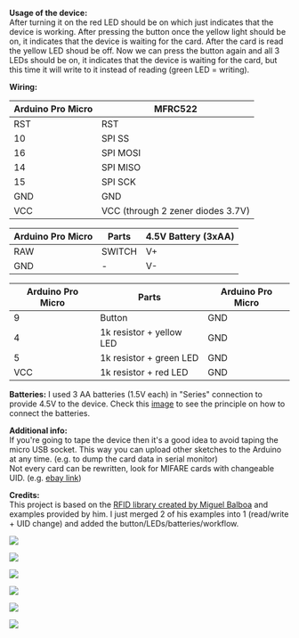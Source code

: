 **Usage of the device:**  
After turning it on the red LED should be on which just indicates that the device is working. After pressing the button once the yellow light should be on, it indicates that the device is waiting for the card. After the card is read the yellow LED shoud be off. Now we can press the button again and all 3 LEDs should be on, it indicates that the device is waiting for the card, but this time it will write to it instead of reading (green LED = writing).

**Wiring:**  

| Arduino Pro Micro | MFRC522 |
| --- | --- |
| RST | RST |
| 10 | SPI SS |
| 16 | SPI MOSI |
| 14 | SPI MISO |
| 15 | SPI SCK |
| GND | GND |
| VCC | VCC (through 2 zener diodes 3.7V) |

| Arduino Pro Micro | Parts | 4.5V Battery (3xAA) |
| --- | --- | --- |
| RAW | SWITCH | V+ |
| GND | - | V- |

| Arduino Pro Micro | Parts | Arduino Pro Micro |
| --- | --- | --- |
| 9 | Button | GND |
| 4 | 1k resistor + yellow LED | GND |
| 5 | 1k resistor + green LED | GND |
| VCC | 1k resistor + red LED | GND |

**Batteries:**
I used 3 AA batteries (1.5V each) in "Series" connection to provide 4.5V to the device. Check this [image](http://www.12voltbattery.info/images/content/batteryWireDiagram.jpg) to see the principle on how to connect the batteries.

**Additional info:**  
If you're going to tape the device then it's a good idea to avoid taping the micro USB socket. This way you can upload other sketches to the Arduino at any time. (e.g. to dump the card data in serial monitor)  
Not every card can be rewritten, look for MIFARE cards with changeable UID. (e.g. [ebay link](https://www.ebay.co.uk/p/X-1-UID-Card-Changeable-With-Phone-0-Sector-0-Block-Rewritable-M1-IC-Card-UK/))

**Credits:**  
This project is based on the [RFID library created by Miguel Balboa](https://github.com/miguelbalboa/rfid/) and examples provided by him. I just merged 2 of his examples into 1 (read/write + UID change) and added the button/LEDs/batteries/workflow.

![](http://i.imgur.com/2quL1nI.jpg)

![](http://i.imgur.com/0yQ4qv6.jpg)

![](http://i.imgur.com/dUufcMI.jpg)

![](http://i.imgur.com/UOkyO0h.jpg)

![](http://i.imgur.com/Wjc0GS5.jpg)

![](http://i.imgur.com/BFMD5n7.jpg)

